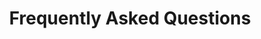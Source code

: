 ---
title: Frequently Asked Questions
layout: faq
draft: false
faqs:
- title: What do Ekolance courses include?
  answer: Each, Ekolance course is created, owned and managed by the instructor(s). The foundation of each Ekolance course are its lectures, which can include videos, slides, and text. In addition, instructors can add resources and various types of practice activities, as a way to enhance the learning experience of students!

- title: How do I take a Ekolance course?
  answer: Ekolance courses are entirely on-demand and they can be accessed from several different devices and platforms, including a desktop, laptop, and our mobile app. After you enroll in a course, you can access it by clicking on the course link you will receive in your confirmation email (provided you’re logged into your ekolance account)!

- title: What if I don’t like a course I purchased?
  answer: We want you to be satisfied, so all eligible courses purchased on Ekolance can be refunded within 30 days. If you are unhappy with a course, you can request a refund, provided the request meets the guidelines in our refund policy!

- title: Is Ekolance an accredited institution?
  answer: While Ekolance is not an accredited institution, we offer skills-based courses taught by real-world experts in their field. Every approved, paid course features a certificate of completion to document your accomplishment.!

- title: What’s the general structure of a Ekolance course?
  answer: A standard Ekolance course is video-based. Additional teaching tools (like assignments, quizzes, and coding exercises, etc) can be added to create a rich learning experience for students. For courses regarding certification preparation, we also offer instructors the ability to create a Practice Test course!

- title: Where can I go for help?
  answer: If you find you have a question about a paid course while you’re taking it, you can search for answers to your question in the Q&A or ask the instructor. Our Help Center has extensive information regarding Ekolance’s various features, and articles with troubleshooting steps to help you quickly resolve any issues you encounter. Our support team is also happy to help!
---